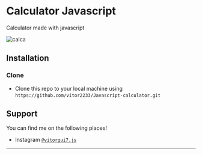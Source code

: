 # Calculator Javascript
Calculator made with javascript

![calca](https://user-images.githubusercontent.com/45835780/53908287-c8ea1200-402d-11e9-82e8-08c58bd9be3a.png)

## Installation

### Clone

- Clone this repo to your local machine using `https://github.com/vitor2233/Javascript-calculator.git`

## Support

You can find me on the following places!

- Instagram <a href="https://www.instagram.com/vitor7.js/" target="_blank">`@vitorgui7.js`</a>

---

